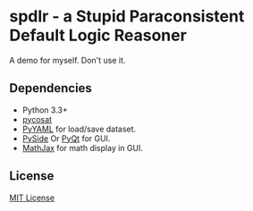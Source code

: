 spdlr - a Stupid Paraconsistent Default Logic Reasoner
======================================================

A demo for myself. Don't use it.

Dependencies
------------

+ Python 3.3+
+ [pycosat](https://pypi.python.org/pypi/pycosat)
+ [PyYAML](http://pypi.python.org/pypi/PyYAML/) for load/save dataset.
+ [PySide](http://pypi.python.org/pypi/PySide) Or [PyQt](http://www.riverbankcomputing.co.uk/software/pyqt/) for GUI.
+ [MathJax](https://github.com/mathjax/mathjax) for math display in GUI.

License
-------

[MIT License](http://www.opensource.org/licenses/mit-license.php)
